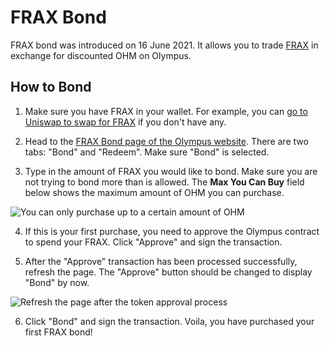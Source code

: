 # FRAX Bond

FRAX bond was introduced on 16 June 2021. It allows you to trade [FRAX](https://www.coingecko.com/en/coins/frax) in exchange for discounted OHM on Olympus.

## How to Bond

1. Make sure you have FRAX in your wallet. For example, you can [go to Uniswap to swap for FRAX](https://app.uniswap.org/#/swap?outputCurrency=0x853d955acef822db058eb8505911ed77f175b99e) if you don't have any.

2. Head to the [FRAX Bond page of the Olympus website](https://app.olympusdao.finance/#/bonds/frax). There are two tabs: "Bond" and "Redeem". Make sure "Bond" is selected.

3. Type in the amount of FRAX you would like to bond. Make sure you are not trying to bond more than is allowed. The **Max You Can Buy** field below shows the maximum amount of OHM you can purchase.

![You can only purchase up to a certain amount of OHM](../../.gitbook/assets/max_you_can_buy.png)

4. If this is your first purchase, you need to approve the Olympus contract to spend your FRAX. Click "Approve" and sign the transaction.

5. After the "Approve" transaction has been processed successfully, refresh the page. The "Approve" button should be changed to display "Bond" by now.

![Refresh the page after the token approval process](../../.gitbook/assets/bond_frax_refresh.png)

6. Click "Bond" and sign the transaction. Voila, you have purchased your first FRAX bond!

